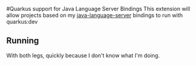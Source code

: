 #Quarkus support for Java Language Server Bindings
This extension will allow projects based on my [java-language-server](https://github.com/secondsun/java-language-server) bindings to run with quarkus:dev

## Running
With both legs, quickly because I don't know what I'm doing. 